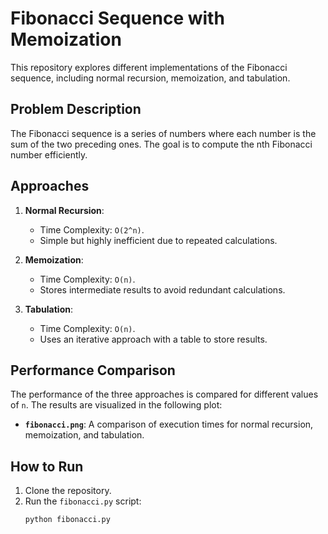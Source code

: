 # Fibonacci Sequence with Memoization

This repository explores different implementations of the Fibonacci sequence, including normal recursion, memoization, and tabulation.

## Problem Description
The Fibonacci sequence is a series of numbers where each number is the sum of the two preceding ones. The goal is to compute the nth Fibonacci number efficiently.

## Approaches
1. **Normal Recursion**:
   - Time Complexity: `O(2^n)`.
   - Simple but highly inefficient due to repeated calculations.

2. **Memoization**:
   - Time Complexity: `O(n)`.
   - Stores intermediate results to avoid redundant calculations.

3. **Tabulation**:
   - Time Complexity: `O(n)`.
   - Uses an iterative approach with a table to store results.

## Performance Comparison
The performance of the three approaches is compared for different values of `n`. The results are visualized in the following plot:

- **`fibonacci.png`**: A comparison of execution times for normal recursion, memoization, and tabulation.

## How to Run
1. Clone the repository.
2. Run the `fibonacci.py` script:
   ```bash
   python fibonacci.py